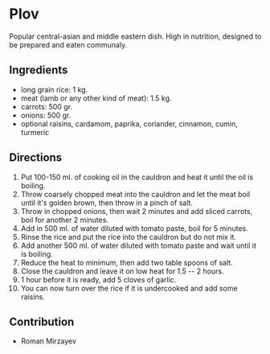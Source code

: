 # Plov

Popular central-asian and middle eastern dish.
High in nutrition, designed to be prepared and eaten communaly.

## Ingredients
- long grain rice: 1 kg.
- meat (lamb or any other kind of meat): 1.5 kg.
- carrots: 500 gr.
- onions: 500 gr.
- optional raisins, cardamom, paprika, coriander, cinnamon, cumin, turmeric

## Directions
1. Put 100-150 ml. of cooking oil in the cauldron and heat it until the oil is boiling.
2. Throw coarsely chopped meat into the cauldron and let the meat boil until it's golden brown, then throw in a pinch of salt.
3. Throw in chopped onions, then wait 2 minutes and add sliced carrots, boil for another 2 minutes.
4. Add in 500 ml. of water diluted with tomato paste, boil for 5 minutes.
5. Rinse the rice and put the rice into the cauldron but do not mix it.
6. Add another 500 ml. of water diluted with tomato paste and wait until it is boiling.
7. Reduce the heat to minimum, then add two table spoons of salt.
8. Close the cauldron and leave it on low heat for 1.5 -- 2 hours.
9. 1 hour before it is ready, add 5 cloves of garlic.
10. You can now turn over the rice if it is undercooked and add some raisins.

## Contribution

- Roman Mirzayev

